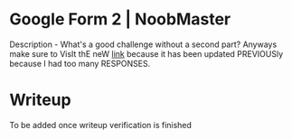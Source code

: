 # Google Form 2 | NoobMaster

Description - What's a good challenge without a second part? Anyways make sure to VisIt thE neW [link](https://forms.gle/R8GmsHG4zQ885tGZA) because it has been updated PREVIOUSly because I had too many RESPONSES.

# Writeup 
To be added once writeup verification is finished
